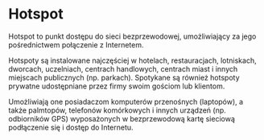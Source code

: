 # Hotspot
Hotspot to punkt dostępu do sieci bezprzewodowej, umożliwiający za jego pośrednictwem połączenie z Internetem.

Hotspoty są instalowane najczęściej w hotelach, restauracjach, lotniskach, dworcach, uczelniach, centrach handlowych, centrach miast i innych miejscach publicznych (np. parkach). Spotykane są również hotspoty prywatne udostępniane przez firmy swoim gościom lub klientom.

Umożliwiają one posiadaczom komputerów przenośnych (laptopów), a także palmtopów, telefonów komórkowych i innych urządzeń (np. odbiorników GPS) wyposażonych w bezprzewodową kartę sieciową podłączenie się i dostęp do Internetu.